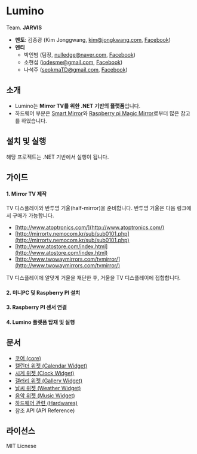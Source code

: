 # Lumino
Team. **JARVIS**

* **멘토**: 김종광 (Kim Jonggwang, [kim@jongkwang.com](mailTo:kim@jongkwang.com), [Facebook](https://www.facebook.com/kimjongkwang))
* **멘티**
	* 박인범 (팀장, [nulledge@naver.com](mailTo:nulledge@naver.com), [Facebook](https://www.facebook.com/inbum.park.58))
	* 소현섭 ([iodesme@gmail.com](mailTo:iodesme@gmail.com), [Facebook](https://www.facebook.com/profile.php?id=100009172387549))
	* 나석주 ([seokmaTD@gmail.com](mailTo:seokmaTD@gmail.com), [Facebook](https://www.facebook.com/seokma))


## 소개
* Lumino는 **Mirror TV를 위한 .NET 기반의 플랫폼**입니다.
* 하드웨어 부분은 [Smart Mirror](https://www.kickstarter.com/projects/513673859/smartmirror)와 [Raspberry pi Magic Mirror](http://michaelteeuw.nl/post/84026273526/and-there-it-is-the-end-result-of-the-magic)로부터 많은 참고를 하였습니다.


## 설치 및 실행
해당 프로젝트는 .NET 기반에서 실행이 됩니다.


## 가이드
#### 1. Mirror TV 제작
TV 디스플레이와 반투명 거울(half-mirror)을 준비합니다. 반투명 거울은 다음 링크에서 구매가 가능합니다.

* [http://www.atoptronics.com/](http://www.atoptronics.com/)
* [http://mirrortv.nemocom.kr/sub/sub0101.php](http://mirrortv.nemocom.kr/sub/sub0101.php)
* [http://www.atostore.com/index.html](http://www.atostore.com/index.html)
* [http://www.twowaymirrors.com/tvmirror/](http://www.twowaymirrors.com/tvmirror/)

TV 디스플레이에 알맞게 거울을 재단한 후, 거울을 TV 디스플레이에 접합합니다.

#### 2. 미니PC 및 Raspberry PI 설치

#### 3. Raspberry PI 센서 연결

#### 4. Lumino 플랫폼 탑재 및 실행


## 문서
* [코어 (core)](https://github.com/1step6thswmaestro/12/blob/master/docs/Korean/Core(KR).md)
* [캘린더 위젯 (Calendar Widget)](https://github.com/1step6thswmaestro/12/blob/master/docs/Korean/CalendarWidget(KR).md)
* [시계 위젯 (Clock Widget)](https://github.com/1step6thswmaestro/12/blob/master/docs/Korean/ClockWidget(KR).md)
* [갤러리 위젯 (Gallery Widget)](https://github.com/1step6thswmaestro/12/blob/master/docs/Korean/GalleryWidget(KR).md)
* [날씨 위젯 (Weather Widget)](https://github.com/1step6thswmaestro/12/blob/master/docs/Korean/WeatherWidget(KR).md)
* [음악 위젯 (Music Widget)](https://github.com/1step6thswmaestro/12/blob/master/docs/Korean/MusicWidget(KR).md)
* [하드웨어 관련 (Hardwares)](https://github.com/1step6thswmaestro/12/blob/master/docs/Korean/Hardware(KR).md)
* 참조 API (API Reference)


## 라이선스
MIT Licnese
